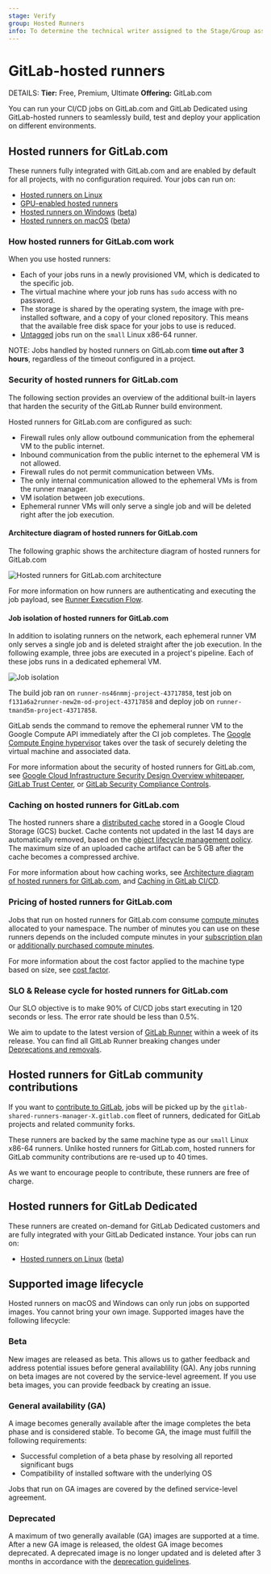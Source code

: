 ```yaml
---
stage: Verify
group: Hosted Runners
info: To determine the technical writer assigned to the Stage/Group associated with this page, see https://handbook.gitlab.com/handbook/product/ux/technical-writing/#assignments
---
```


# GitLab-hosted runners

DETAILS:
**Tier:** Free, Premium, Ultimate
**Offering:** GitLab.com

You can run your CI/CD jobs on GitLab.com and GitLab Dedicated using GitLab-hosted runners to seamlessly build, test and deploy
your application on different environments.

## Hosted runners for GitLab.com

These runners fully integrated with GitLab.com and are enabled by default for all projects, with no configuration required.
Your jobs can run on:

- [Hosted runners on Linux](hosted_runners/linux.md)
- [GPU-enabled hosted runners](hosted_runners/gpu_enabled.md)
- [Hosted runners on Windows](hosted_runners/windows.md) ([beta](../../policy/experiment-beta-support.md#beta))
- [Hosted runners on macOS](hosted_runners/macos.md) ([beta](../../policy/experiment-beta-support.md#beta))

### How hosted runners for GitLab.com work

When you use hosted runners:

- Each of your jobs runs in a newly provisioned VM, which is dedicated to the specific job.
- The virtual machine where your job runs has `sudo` access with no password.
- The storage is shared by the operating system, the image with pre-installed software, and a copy of your cloned repository.
  This means that the available free disk space for your jobs to use is reduced.
- [Untagged](../yaml/index.md#tags) jobs run on the `small` Linux x86-64 runner.

NOTE:
Jobs handled by hosted runners on GitLab.com **time out after 3 hours**, regardless of the timeout configured in a project.

### Security of hosted runners for GitLab.com

The following section provides an overview of the additional built-in layers that harden the security of the GitLab Runner build environment.

Hosted runners for GitLab.com are configured as such:

- Firewall rules only allow outbound communication from the ephemeral VM to the public internet.
- Inbound communication from the public internet to the ephemeral VM is not allowed.
- Firewall rules do not permit communication between VMs.
- The only internal communication allowed to the ephemeral VMs is from the runner manager.
- VM isolation between job executions.
- Ephemeral runner VMs will only serve a single job and will be deleted right after the job execution.

#### Architecture diagram of hosted runners for GitLab.com

The following graphic shows the architecture diagram of hosted runners for GitLab.com

![Hosted runners for GitLab.com architecture](img/gitlab-hosted_runners_architecture.png)

For more information on how runners are authenticating and executing the job payload, see [Runner Execution Flow](https://docs.gitlab.com/runner#runner-execution-flow).

#### Job isolation of hosted runners for GitLab.com

In addition to isolating runners on the network, each ephemeral runner VM only serves a single job and is deleted straight after the job execution.
In the following example, three jobs are executed in a project's pipeline. Each of these jobs runs in a dedicated ephemeral VM.

![Job isolation](img/build_isolation.png)

The build job ran on `runner-ns46nmmj-project-43717858`, test job on `f131a6a2runner-new2m-od-project-43717858` and deploy job on `runner-tmand5m-project-43717858`.

GitLab sends the command to remove the ephemeral runner VM to the Google Compute API immediately after the CI job completes. The [Google Compute Engine hypervisor](https://cloud.google.com/blog/products/gcp/7-ways-we-harden-our-kvm-hypervisor-at-google-cloud-security-in-plaintext)
takes over the task of securely deleting the virtual machine and associated data.

For more information about the security of hosted runners for GitLab.com, see
[Google Cloud Infrastructure Security Design Overview whitepaper](https://cloud.google.com/docs/security/infrastructure/design/resources/google_infrastructure_whitepaper_fa.pdf),
[GitLab Trust Center](https://about.gitlab.com/security/), or [GitLab Security Compliance Controls](https://handbook.gitlab.com/handbook/security/security-assurance/security-compliance/sec-controls/).

### Caching on hosted runners for GitLab.com

The hosted runners share a [distributed cache](https://docs.gitlab.com/runner/configuration/autoscale.html#distributed-runners-caching)
stored in a Google Cloud Storage (GCS) bucket. Cache contents not updated in the last 14 days are automatically
removed, based on the [object lifecycle management policy](https://cloud.google.com/storage/docs/lifecycle).
The maximum size of an uploaded cache artifact can be 5 GB after the cache becomes a compressed archive.

For more information about how caching works, see [Architecture diagram of hosted runners for GitLab.com](#architecture-diagram-of-hosted-runners-for-gitlabcom), and [Caching in GitLab CI/CD](../caching/index.md).

### Pricing of hosted runners for GitLab.com

Jobs that run on hosted runners for GitLab.com consume [compute minutes](../pipelines/compute_minutes.md) allocated to your namespace.
The number of minutes you can use on these runners depends on the included compute minutes in your [subscription plan](https://about.gitlab.com/pricing/) or [additionally purchased compute minutes](../pipelines/compute_minutes.md#purchase-additional-compute-minutes).

For more information about the cost factor applied to the machine type based on size, see [cost factor](../../ci/pipelines/compute_minutes.md#gitlab-hosted-runner-costs).

### SLO & Release cycle for hosted runners for GitLab.com

Our SLO objective is to make 90% of CI/CD jobs start executing in 120 seconds or less. The error rate should be less than 0.5%.

We aim to update to the latest version of [GitLab Runner](https://docs.gitlab.com/runner/#gitlab-runner-versions) within a week of its release.
You can find all GitLab Runner breaking changes under [Deprecations and removals](../../update/deprecations.md).

## Hosted runners for GitLab community contributions

If you want to [contribute to GitLab](https://about.gitlab.com/community/contribute/), jobs will be picked up by the
`gitlab-shared-runners-manager-X.gitlab.com` fleet of runners, dedicated for GitLab projects and related community forks.

These runners are backed by the same machine type as our `small` Linux x86-64 runners.
Unlike hosted runners for GitLab.com, hosted runners for GitLab community contributions are re-used up to 40 times.

As we want to encourage people to contribute, these runners are free of charge.

## Hosted runners for GitLab Dedicated

These runners are created on-demand for GitLab Dedicated customers and are fully integrated with your GitLab Dedicated instance.
Your jobs can run on:

- [Hosted runners on Linux](hosted_runners/linux.md) ([beta](../../policy/experiment-beta-support.md#beta))

## Supported image lifecycle

Hosted runners on macOS and Windows can only run jobs on supported images. You cannot bring your own image.
Supported images have the following lifecycle:

### Beta

New images are released as beta. This allows us to gather feedback and address potential issues before general availablility (GA).
Any jobs running on beta images are not covered by the service-level agreement.
If you use beta images, you can provide feedback by creating an issue.

### General availability (GA)

A image becomes generally available after the image completes the beta phase and is considered stable.
To become GA, the image must fulfill the following requirements:

- Successful completion of a beta phase by resolving all reported significant bugs
- Compatibility of installed software with the underlying OS

Jobs that run on GA images are covered by the defined service-level agreement.

### Deprecated

A maximum of two generally available (GA) images are supported at a time. After a new GA image is released,
the oldest GA image becomes deprecated. A deprecated image is no longer updated and is deleted after 3 months
in accordance with the [deprecation guidelines](../../development/deprecation_guidelines/index.md).
